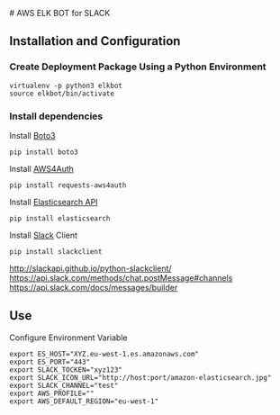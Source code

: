 
# AWS ELK BOT for SLACK

## Installation and Configuration

### Create Deployment Package Using a Python Environment

```
virtualenv -p python3 elkbot
source elkbot/bin/activate
```

### Install dependencies

Install [Boto3](http://boto3.readthedocs.io/en/latest/guide/configuration.html)
```
pip install boto3
```
Install [AWS4Auth](https://pypi.python.org/pypi/requests-aws4auth)
```
pip install requests-aws4auth
```
Install [Elasticsearch API](https://elasticsearch-py.readthedocs.io/en/master/)
```
pip install elasticsearch
```
Install [Slack](http://slackapi.github.io/python-slackclient/) Client
```
pip install slackclient
```
http://slackapi.github.io/python-slackclient/
https://api.slack.com/methods/chat.postMessage#channels
https://api.slack.com/docs/messages/builder

## Use

Configure Environment Variable
```
export ES_HOST="XYZ.eu-west-1.es.amazonaws.com"
export ES_PORT="443"
export SLACK_TOCKEN="xyz123"
export SLACK_ICON_URL="http://host:port/amazon-elasticsearch.jpg"
export SLACK_CHANNEL="test"
export AWS_PROFILE=""
export AWS_DEFAULT_REGION="eu-west-1"
```
